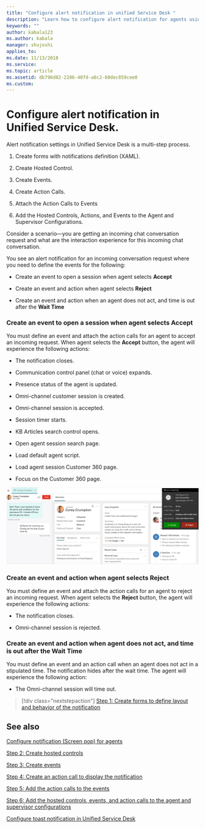 ```yaml
---
title: "Configure alert notification in unified Service Desk "
description: "Learn how to configure alert notification for agents using Omni-channel Engagement in Unified Service Desk."
keywords: ""
author: kabala123
ms.author: kabala
manager: shujoshi
applies_to: 
ms.date: 11/13/2018
ms.service: 
ms.topic: article
ms.assetid: db796d02-2286-407d-a8c2-60dec859cee0
ms.custom: 
---
```

# Configure alert notification in Unified Service Desk.

Alert notification settings in Unified Service Desk is a multi-step process.

1.  Create forms with notifications definition (XAML).

2.  Create Hosted Control.

3.  Create Events.

4.  Create Action Calls.

5.  Attach the Action Calls to Events

6.  Add the Hosted Controls, Actions, and Events to the Agent and Supervisor Configurations.

Consider a scenario—you are getting an incoming chat conversation request and what are the interaction experience for this incoming chat conversation.

You see an alert notification for an incoming conversation request where you need to define the events for the following:

-   Create an event to open a session when agent selects **Accept**

-   Create an event and action when agent selects **Reject**

-   Create an event and action when an agent does not act, and time is out after the **Wait Time**

### Create an event to open a session when agent selects Accept 

You must define an event and attach the action calls for an agent to accept an incoming request. When agent selects the **Accept** button, the agent will experience the following actions:

-   The notification closes.

-   Communication control panel (chat or voice) expands.

-   Presence status of the agent is updated.

-   Omni-channel customer session is created.

-   Omni-channel session is accepted.

-   Session timer starts.

-   KB Articles search control opens.

-   Open agent session search page.

-   Load default agent script.

-   Load agent session Customer 360 page.

-   Focus on the Customer 360 page.

 ![alert notification and screen pop experience](../media/alert-notification-screenpop.png "Alert notification and screen pop experience")  

### Create an event and action when agent selects Reject 

You must define an event and attach the action calls for an agent to reject an incoming request. When agent selects the **Reject** button, the agent will experience the following actions:

-   The notification closes.

-   Omni-channel session is rejected.

### Create an event and action when agent does not act, and time is out after the Wait Time

You must define an event and an action call when an agent does not act in a stipulated time. The notification hides after the wait time. The agent will experience the following action:

-   The Omni-channel session will time out.

> [!div class="nextstepaction"]
> [Step 1: Create forms to define layout and behavior of the notification](alertnotification-step1-create-forms-define-layout-behavior-notification.md)

## See also

[Configure notification (Screen pop) for agents](configure-notification-screen-pop-agents.md)

[Step 2: Create hosted controls](alertnotification-step2-create-hosted-controls.md)

[Step 3: Create events](alertnotification-step3-create-the-events.md)

[Step 4: Create an action call to display the notification](alertnotification-step4-create-action-call-display-notification.md)

[Step 5: Add the action calls to the events](alertnotification-step5-add-action-calls-events.md)

[Step 6: Add the hosted controls, events, and action calls to the agent and supervisor configurations](alertnotification-step6-add-hosted-controls-events-action-callsagent-supervisor-configurations.md)

[Configure toast notification in Unified Service Desk](configure-toast-notification-unified-service-desk.md)